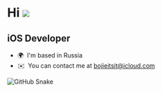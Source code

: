   
Hi ![](https://user-images.githubusercontent.com/18350557/176309783-0785949b-9127-417c-8b55-ab5a4333674e.gif)
===========================================================================================================================================

iOS Developer
-------------
 
* 🌍  I'm based in Russia
* ✉️  You can contact me at [bojieitsit@icloud.com](mailto:bojieitsit@icloud.com)

![GitHub Snake](https://github.com/bojieitsit/bojieitsit/blob/output/github-contribution-grid-snake.svg)
